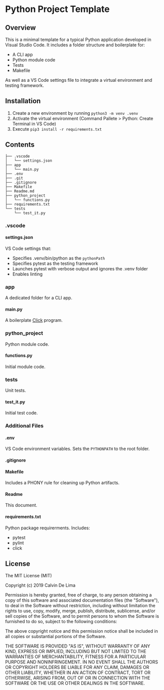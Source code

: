# Python Project Template

## Overview

This is a minimal template for a typical Python application developed in Visual Studio Code. It includes a folder structure and boilerplate for:

* A CLI app
* Python module code
* Tests
* Makefile

As well as a VS Code settings file to integrate a virtual environment and testing framework.

## Installation

1. Create a new environment by running `python3 -m venv .venv`
2. Activate the virtual environment (Command Pallete > Python: Create Terminal in VS Code)
3. Execute `pip3 install -r requirements.txt`

## Contents

```
├── .vscode
│   └── settings.json
├── app
│   └── main.py
├── .env
├── .git
├── .gitignore
├── Makefile
├── Readme.md
├── python_project
│   └── functions.py
├── requirements.txt
└── tests
    └── test_it.py
```

### .vscode

#### settings.json

VS Code settings that:

* Specifies .venv/bin/python as the `pythonPath` 
* Specifies pytest as the testing framework
* Launches pytest with verbose output and ignores the .venv folder
* Enables linting

### app

A dedicated folder for a CLI app.

#### main.py

A boilerplate [Click](https://click.palletsprojects.com/en/7.x/) program.

### python_project

Python module code.

#### functions.py

Initial module code.

### tests

Unit tests.

#### test_it.py

Initial test code.

### Additional Files

#### .env

VS Code environment variables. Sets the `PYTHONPATH` to the root folder.

#### .gitignore

#### Makefile

Includes a PHONY rule for cleaning up Python artifacts.

#### Readme

This document.

#### requirements.txt

Python package requirerments. Includes:

* pytest
* pylint
* click

## License

The MIT License (MIT)

Copyright (c) 2019 Calvin De Lima

Permission is hereby granted, free of charge, to any person obtaining a copy of this software and associated documentation files (the "Software"), to deal in the Software without restriction, including without limitation the rights to use, copy, modify, merge, publish, distribute, sublicense, and/or sell copies of the Software, and to permit persons to whom the Software is furnished to do so, subject to the following conditions:

The above copyright notice and this permission notice shall be included in all copies or substantial portions of the Software.

THE SOFTWARE IS PROVIDED "AS IS", WITHOUT WARRANTY OF ANY KIND, EXPRESS OR IMPLIED, INCLUDING BUT NOT LIMITED TO THE WARRANTIES OF MERCHANTABILITY, FITNESS FOR A PARTICULAR PURPOSE AND NONINFRINGEMENT. IN NO EVENT SHALL THE AUTHORS OR COPYRIGHT HOLDERS BE LIABLE FOR ANY CLAIM, DAMAGES OR OTHER LIABILITY, WHETHER IN AN ACTION OF CONTRACT, TORT OR OTHERWISE, ARISING FROM, OUT OF OR IN CONNECTION WITH THE SOFTWARE OR THE USE OR OTHER DEALINGS IN THE SOFTWARE.